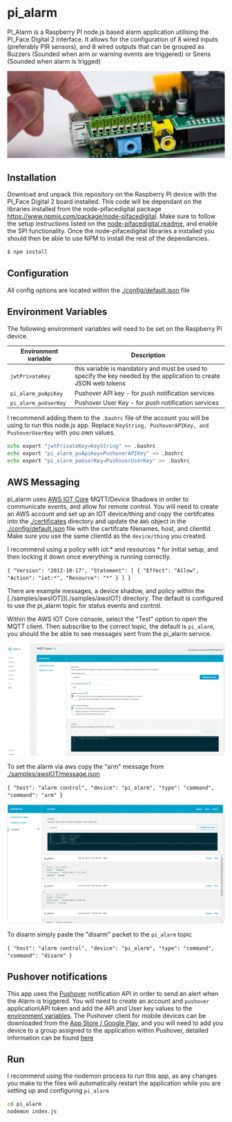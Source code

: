 # pi_alarm

PI_Alarm is a Raspberry PI node.js based alarm application utilising the PI_Face Digital 2 interface. It allows for the configuration of 8 wired inputs (preferably PIR sensors), and 8 wired outputs that can be grouped as Buzzers (Sounded when arm or warning events are triggered) or Sirens (Sounded when alarm is trigged)

![PI_Face Digital 2](icon.jpg)

## Installation

Download and unpack this repository on the Raspberry PI device with the PI_Face Digital 2 board installed. This code will be dependant on the libraries installed from the node-pifacedigital package https://www.npmjs.com/package/node-pifacedigital. Make sure to follow the setup instructions listed on the [node-pifacedigital readme](https://www.npmjs.com/package/node-pifacedigital), and enable the SPI functionality. Once the node-pifacedigital libraries a installed you should then be able to use NPM to install the rest of the dependancies.

```bash
$ npm install
```

## Configuration

All config options are located within the [./config/default.json](./config/default.json) file

## Environment Variables

The following environment variables will need to be set on the Raspberry Pi device.

| Environment variable | Description |
|----------------------|-------------|
| `jwtPrivateKey` | this variable is mandatory and must be used to specify the key needed by the application to create JSON web tokens |
| `pi_alarm_poApiKey` | Pushover API key - for push notification services|
| `pi_alarm_poUserKey` | Pushover User Key - for push notification services |

I recommend adding them to the `.bashrc` file of the account you will be using to run this node.js app. Replace `KeyString, PushoverAPIKey, and PushoverUserKey` with you own values.

```bash
echo export "jwtPrivateKey=KeyString" >> .bashrc
echo export "pi_alarm_poApiKey=PushoverAPIKey" >> .bashrc
echo export "pi_alarm_poUserKey=PushoverUserKey" >> .bashrc
```


## AWS Messaging

pi_alarm uses [AWS IOT Core](https://aws.amazon.com/iot-core/) MQTT/Device Shadows in order to communicate events, and allow for remote control. You will need to create an AWS account and set up an IOT device/thing and copy the certifcates into the [./certificates](.certificates) directory and update the `AWS` object in the [./config/default.json](./config/default.json) file with the certifcate filenames, host, and clientId. Make sure you use the same clientId as the `device/thing` you created.

I recommend using a policy with iot:* and resources * for initial setup, and then locking it down once everything is running correctly.

`{
  "Version": "2012-10-17",
  "Statement": [
    {
      "Effect": "Allow",
      "Action": "iot:*",
      "Resource": "*"
    }
  ]
}`

There are example messages, a device shadow, and policy within the [./samples/awsIOT]](./samples/awsIOT) directory. The default is configured to use the pi_alarm topic for status events and control. 

Within the AWS IOT Core console, select the "Test" option to open the MQTT client. Then subscribe to the correct topic, the default is `pi_alarm`, you should the be able to see messages sent from the pi_alarm service.

![MQTT Subscribe](./samples/Subscribe.GIF)

To set the alarm via aws copy the "arm" message from [./samples/awsIOT/message.json](./samples/awsIOT/message.json) 

`{
        "host": "alarm control",
        "device": "pi_alarm",
        "type": "command",
        "command": "arm"
 }`
    
![MQTT Arming](./samples/Arm.GIF)

To disarm simply paste the "disarm" packet to the `pi_alarm` topic

`{
        "host": "alarm control",
        "device": "pi_alarm",
        "type": "command",
        "command": "disarm"
 }`
 
 ## Pushover notifications
 
 This app uses the [Pushover](https://pushover.net/) notification API in order to send an alert when the Alarm is triggered. You will need to create an account and `pushover` application\API token and add the API and User key values to the [environment variables](#environment-variables). The Pushover client for mobile devices can be downloaded from the [App Store / Google Play](https://pushover.net/clients), and you will need to add you device to a group assigned to the application within Pushover, detailed information can be found [here](https://pushover.net/faq#overview-what)
 
 ## Run
 
 I recommend using the nodemon process to run this app, as any changes you make to the files will automatically restart the application while you are setting up and configuring `pi_alarm`
 
 ```bash
 cd pi_alarm
 nodemon index.js
```
